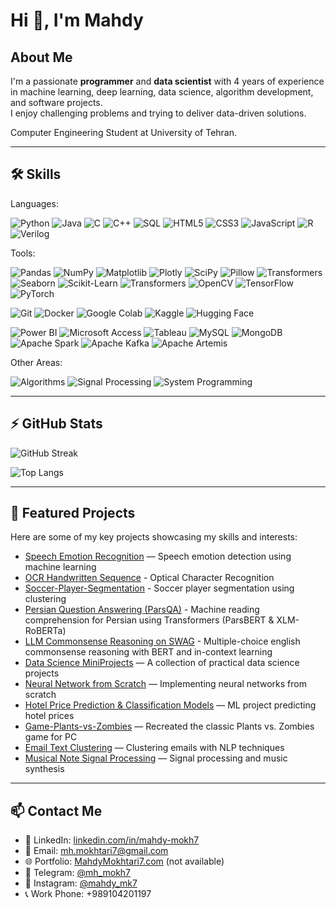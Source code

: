 # Hi 👋, I'm Mahdy

## About Me
I'm a passionate **programmer** and **data scientist** with 4 years of experience in machine learning, deep learning, data science, algorithm development, and software projects.  
I enjoy challenging problems and trying to deliver data-driven solutions.

Computer Engineering Student at University of Tehran.
 
---

## 🛠️ Skills

Languages: 

<!-- Languages -->
![Python](https://img.shields.io/badge/-Python-3776AB?style=flat-square&logo=python&logoColor=white)
![Java](https://img.shields.io/badge/-Java-007396?style=flat-square&logo=java&logoColor=white)
![C](https://img.shields.io/badge/-C-00599C?style=flat-square&logo=c&logoColor=white)
![C++](https://img.shields.io/badge/-C++-00599C?style=flat-square&logo=c%2B%2B&logoColor=white)
![SQL](https://img.shields.io/badge/-SQL-4479A1?style=flat-square&logo=postgresql&logoColor=white)
![HTML5](https://img.shields.io/badge/-HTML5-E34F26?style=flat-square&logo=html5&logoColor=white)
![CSS3](https://img.shields.io/badge/-CSS3-1572B6?style=flat-square&logo=css3&logoColor=white)
![JavaScript](https://img.shields.io/badge/-JavaScript-F7DF1E?style=flat-square&logo=javascript&logoColor=black)
![R](https://img.shields.io/badge/-R-276DC3?style=flat-square&logo=r&logoColor=white)
![Verilog](https://img.shields.io/badge/-Verilog-000000?style=flat-square&logo=verilog&logoColor=white)

Tools:

<!-- Data Science & ML/DL -->
![Pandas](https://img.shields.io/badge/-Pandas-150458?style=flat-square&logo=pandas&logoColor=white)
![NumPy](https://img.shields.io/badge/-NumPy-013243?style=flat-square&logo=numpy&logoColor=white)
![Matplotlib](https://img.shields.io/badge/-Matplotlib-11557C?style=flat-square&logo=matplotlib&logoColor=white)
![Plotly](https://img.shields.io/badge/-Plotly-3F4F75?style=flat-square&logo=plotly&logoColor=white)
![SciPy](https://img.shields.io/badge/-SciPy-8CAAE6?style=flat-square&logo=scipy&logoColor=white)
![Pillow](https://img.shields.io/badge/-Pillow-EE4C2C?style=flat-square&logo=pillow&logoColor=white)
![Transformers](https://img.shields.io/badge/-Transformers-FF6F61?style=flat-square&logo=transformers&logoColor=white)
![Seaborn](https://img.shields.io/badge/-Seaborn-5A87A1?style=flat-square&logo=seaborn&logoColor=white)
![Scikit-Learn](https://img.shields.io/badge/-Scikit--Learn-F7931E?style=flat-square&logo=scikit-learn&logoColor=white)
![Transformers](https://img.shields.io/badge/-Transformers-FFD21E?style=flat-square&logo=huggingface&logoColor=black)
![OpenCV](https://img.shields.io/badge/-OpenCV-5C3EE8?style=flat-square&logo=opencv&logoColor=white)
![TensorFlow](https://img.shields.io/badge/-TensorFlow-FF6F00?style=flat-square&logo=tensorflow&logoColor=white)
![PyTorch](https://img.shields.io/badge/-PyTorch-EE4C2C?style=flat-square&logo=pytorch&logoColor=white)

<!-- DevOps and Platforms -->
![Git](https://img.shields.io/badge/-Git-F05032?style=flat-square&logo=git&logoColor=white)
![Docker](https://img.shields.io/badge/-Docker-2496ED?style=flat-square&logo=docker&logoColor=white)
![Google Colab](https://img.shields.io/badge/-Google%20Colab-F9AB00?style=flat-square&logo=google-colab&logoColor=white)
![Kaggle](https://img.shields.io/badge/-Kaggle-20BEFF?style=flat-square&logo=kaggle&logoColor=white)
![Hugging Face](https://img.shields.io/badge/-HuggingFace-FF6C37?style=flat-square&logo=huggingface&logoColor=white)

<!-- Additional Tools -->
![Power BI](https://img.shields.io/badge/-Power_BI-F2C811?style=flat-square&logo=microsoft-power-bi&logoColor=black)
![Microsoft Access](https://img.shields.io/badge/-Microsoft_Access-A4373A?style=flat-square&logo=microsoft-access&logoColor=white)
![Tableau](https://img.shields.io/badge/-Tableau-E97627?style=flat-square&logo=tableau&logoColor=white)
![MySQL](https://img.shields.io/badge/-MySQL-4479A1?style=flat-square&logo=mysql&logoColor=white)
![MongoDB](https://img.shields.io/badge/-MongoDB-47A248?style=flat-square&logo=mongodb&logoColor=white)
![Apache Spark](https://img.shields.io/badge/-Apache_Spark-E25A1C?style=flat-square&logo=apache-spark&logoColor=white)
![Apache Kafka](https://img.shields.io/badge/-Apache_Kafka-231F20?style=flat-square&logo=apache-kafka&logoColor=white)
![Apache Artemis](https://img.shields.io/badge/-Apache_Artemis-0073B7?style=flat-square&logo=apache&logoColor=white)




<!-- Web & Tools -->


Other Areas:
<!-- Other Areas -->
![Algorithms](https://img.shields.io/badge/-Algorithms-000000?style=flat-square&logo=algorithm&logoColor=white)
![Signal Processing](https://img.shields.io/badge/-Signal%20Processing-007ACC?style=flat-square&logo=signal&logoColor=white)
![System Programming](https://img.shields.io/badge/-System%20Programming-00599C?style=flat-square&logo=programming&logoColor=white)

---

## ⚡ GitHub Stats


![GitHub Streak](https://github-readme-streak-stats.herokuapp.com/?user=MahdyMokh7&theme=radical)

![Top Langs](https://github-readme-stats.vercel.app/api/top-langs/?username=MahdyMokh7&layout=compact&theme=radical)    <!-- Tech Stack - Most Used Languages -->

---

## 📂 Featured Projects

Here are some of my key projects showcasing my skills and interests:

- [Speech Emotion Recognition](https://github.com/MahdyMokh7/MahdyMokh7-Speech-Emotion-Recognition-en-) — Speech emotion detection using machine learning  
- [OCR Handwritten Sequence](https://github.com/MahdyMokh7/ocr-handwritten-sequence) - Optical Character Recognition
- [Soccer-Player-Segmentation](https://github.com/MahdyMokh7/Soccer-Player-Segmentation) - Soccer player segmentation using clustering
- [Persian Question Answering (ParsQA)](https://github.com/MahdyMokh7/ParsQA) - Machine reading comprehension for Persian using Transformers (ParsBERT & XLM-RoBERTa)
- [LLM Commonsense Reasoning on SWAG](https://github.com/MahdyMokh7/swag-commonsense-llm) - Multiple-choice english commonsense reasoning with BERT and in-context learning
- [Data Science MiniProjects](https://github.com/MahdyMokh7/Data-Science-MiniProjects) — A collection of practical data science projects  
- [Neural Network from Scratch](https://github.com/MahdyMokh7/NN-from-scartch) — Implementing neural networks from scratch 
- [Hotel Price Prediction & Classification Models](https://github.com/MahdyMokh7/Hotel-price-prediction-Classification-Models) — ML project predicting hotel prices
- [Game-Plants-vs-Zombies](https://github.com/MahdyMokh7/Game-Plants-vs-Zombies) — Recreated the classic Plants vs. Zombies game for PC  
- [Email Text Clustering](https://github.com/MahdyMokh7/email-text-clustering) — Clustering emails with NLP techniques  
- [Musical Note Signal Processing](https://github.com/MahdyMokh7/Musical-Note-Signal-Processing) — Signal processing and music synthesis  

---

## 📫 Contact Me

- 🔗 LinkedIn: [linkedin.com/in/mahdy-mokh7](https://linkedin.com/in/mehdy-mokhtari)
- 📧 Email: [mh.mokhtari7@gmail.com](mailto:mh.mokhtari7@gmail.com)  
- 🌐 Portfolio: [MahdyMokhtari7.com](https://MahdyMokhtari7.com)    (not available)
- 💬 Telegram: [@mh_mokh7](https://t.me/mh_mokh7)
- 📸 Instagram: [@mahdy_mk7](https://instagram.com/mahdy_mk7)
- 📞 Work Phone: +989104201197  


